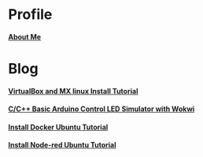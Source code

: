 # Profile
#### [About Me](https://pkrittapon.github.io/about_me/about_me.html)

# Blog
#### [VirtualBox and MX linux Install Tutorial](https://pkrittapon.github.io//Blog/Install_linux_virtual-machine.html)
<!-- #### [WSL2 and Ubuntu Install Tutorial](https://pkrittapon.github.io/Install_linux.html) -->
#### [C/C++ Basic Arduino Control LED Simulator with Wokwi](https://pkrittapon.github.io/Blog/arduino_led.html)
#### [Install Docker Ubuntu Tutorial](https://pkrittapon.github.io/Blog/install_docker.html)
#### [Install Node-red Ubuntu Tutorial](https://pkrittapon.github.io/Blog/install_node-red.html)

